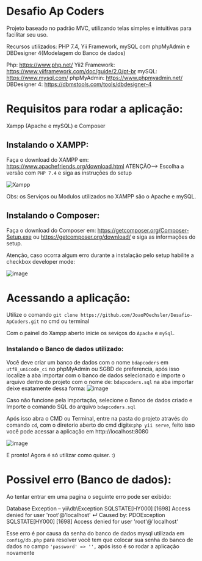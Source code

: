 # Desafio Ap Coders

Projeto baseado no padrão MVC, utilizando telas simples e intuitivas para facilitar seu uso. 

Recursos utilizados: PHP 7.4, Yii Framework, mySQL com phpMyAdmin e DBDesigner 4(Modelagem do Banco de dados)

Php: https://www.php.net/
Yii2 Framework: https://www.yiiframework.com/doc/guide/2.0/pt-br
mySQL: https://www.mysql.com/
phpMyAdmin: https://www.phpmyadmin.net/
DBDesigner 4: https://dbmstools.com/tools/dbdesigner-4

# Requisitos para rodar a aplicação:

Xampp (Apache e mySQL) e Composer

## Instalando o XAMPP:

Faça o download do XAMPP em: https://www.apachefriends.org/download.html
ATENÇÃO--> Escolha a versão com ```PHP 7.4``` e siga as instruções do setup 

![Xampp](https://user-images.githubusercontent.com/54291049/149547605-e47425b2-01da-47d0-850f-d5a78f2504a4.png)

Obs: os Serviços ou Modulos utilizados no XAMPP são o Apache e mySQL.

## Instalando o Composer:

Faça o download do Composer em: https://getcomposer.org/Composer-Setup.exe ou https://getcomposer.org/download/ e siga as informações do setup.

Atenção, caso ocorra algum erro durante a instalação pelo setup habilite a checkbox developer mode:

![image](https://user-images.githubusercontent.com/54291049/149763005-32bf2e3d-ac40-4bae-8169-4c6ee174550c.png)

# Acessando a aplicação:

Utilize o comando ```git clone https://github.com/JoaoPOechsler/Desafio-ApCoders.git``` no cmd ou terminal

Com o painel do Xampp aberto inicie os seviços do ```Apache``` e ```mySql```.

### Instalando o Banco de dados utilizado:

Você deve criar um banco de dados com o nome ```bdapcoders``` em ```utf8_unicode_ci``` no phpMyAdmin ou SGBD de preferencia, após isso localize a aba importar com o banco de dados selecionado e importe o arquivo dentro do projeto com o nome de: ```bdapcoders.sql``` na aba importar deixe exatamente dessa forma:
![image](https://user-images.githubusercontent.com/54291049/149548734-37f79cd9-4d54-497d-9257-ae86c5f28ef9.png)

Caso não funcione pela importação, selecione o Banco de dados criado e Importe o comando SQL do arquivo ```bdapcoders.sql``` 

Após isso abra o CMD ou Terminal, entre na pasta do projeto através do comando ```cd```, com o diretorio aberto do cmd digite:```php yii serve```, feito isso você pode acessar a aplicação em 
http://localhost:8080

![image](https://user-images.githubusercontent.com/54291049/150614303-3c940c40-8576-4bf8-8695-fcffc85bd759.png)

E pronto! Agora é só utilizar como quiser. :)

# Possivel erro (Banco de dados):

Ao tentar entrar em uma pagina o seguinte erro pode ser exibido:

Database Exception – yii\db\Exception
SQLSTATE[HY000] [1698] Access denied for user 'root'@'localhost'
↵
Caused by: PDOException
SQLSTATE[HY000] [1698] Access denied for user 'root'@'localhost'

Esse erro é por causa da senha do banco de dados mysql utilizada em ```config/db.php``` para resolver vocẽ tem que colocar sua senha do banco de dados no campo ```'password' => '',```
após isso é so rodar a aplicação novamente


